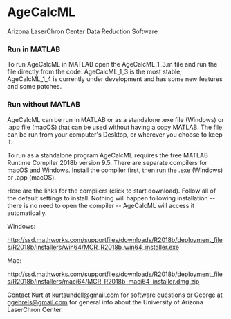 # AgeCalcML
Arizona LaserChron Center Data Reduction Software

### Run in MATLAB
To run AgeCalcML in MATLAB open the AgeCalcML_1_3.m file and run the file directly from the code. AgeCalcML_1_3 is the most stable; AgeCalcML_1_4 is currently under development and has some new features and some patches.

### Run without MATLAB
AgeCalcML can be run in MATLAB or as a standalone .exe file (Windows) or .app file (macOS) that can be used without having a copy MATLAB. The file can be run from your computer's Desktop, or wherever you choose to keep it. 

To run as a standalone program AgeCalcML requires the free MATLAB Runtime Compiler 2018b version 9.5. There are separate compilers for macOS and Windows. Install the compiler first, then run the .exe (Windows) or .app (macOS). 

Here are the links for the compilers (click to start download). Follow all of the default settings to install. Nothing will happen following installation -- there is no need to open the compiler -- AgeCalcML will access it automatically. 

Windows:

http://ssd.mathworks.com/supportfiles/downloads/R2018b/deployment_files/R2018b/installers/win64/MCR_R2018b_win64_installer.exe

Mac:

http://ssd.mathworks.com/supportfiles/downloads/R2018b/deployment_files/R2018b/installers/maci64/MCR_R2018b_maci64_installer.dmg.zip

Contact Kurt at kurtsundell@gmail.com for software questions or George at ggehrels@gmail.com for general info about the University of Arizona LaserChron Center. 
